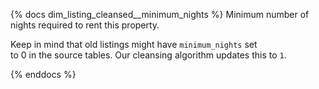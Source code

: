 {% docs dim_listing_cleansed__minimum_nights %} 
Minimum number of nights required to rent this property.

Keep in mind that old listings might have `minimum_nights` set  
to 0 in the source tables. Our cleansing algorithm updates this to `1`. 

{% enddocs %}